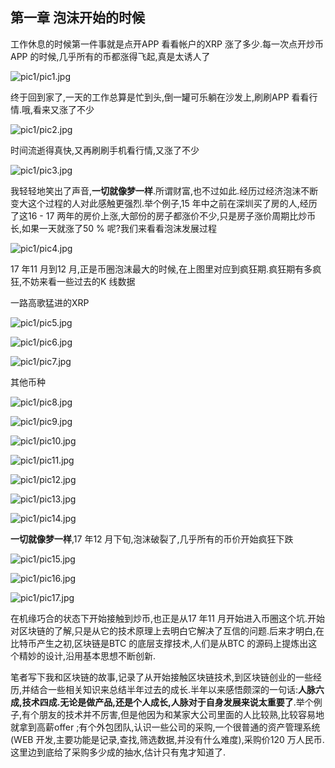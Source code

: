 
##  第一章  泡沫开始的时候


工作休息的时候第一件事就是点开APP 看看帐户的XRP 涨了多少.每一次点开炒币APP 的时候,几乎所有的币都涨得飞起,真是太诱人了

![pic1/pic1.jpg](pic1/pic1.jpg)

终于回到家了,一天的工作总算是忙到头,倒一罐可乐躺在沙发上,刷刷APP 看看行情.哦,看来又涨了不少

![pic1/pic2.jpg](pic1/pic2.jpg)

时间流逝得真快,又再刷刷手机看行情,又涨了不少

![pic1/pic3.jpg](pic1/pic3.jpg)

我轻轻地笑出了声音,**一切就像梦一样**.所谓财富,也不过如此.经历过经济泡沫不断变大这个过程的人对此感触更强烈.举个例子,15 年中之前在深圳买了房的人,经历了这16 - 17 两年的房价上涨,大部份的房子都涨价不少,只是房子涨价周期比炒币长,如果一天就涨了50 % 呢?我们来看看泡沫发展过程

![pic1/pic4.jpg](pic1/pic4.jpg)

17 年11 月到12 月,正是币圈泡沫最大的时候,在上图里对应到疯狂期.疯狂期有多疯狂,不妨来看一些过去的K 线数据

一路高歌猛进的XRP

![pic1/pic5.jpg](pic1/pic5.jpg)

![pic1/pic6.jpg](pic1/pic6.jpg)

![pic1/pic7.jpg](pic1/pic7.jpg)

其他币种

![pic1/pic8.jpg](pic1/pic8.jpg)

![pic1/pic9.jpg](pic1/pic9.jpg)

![pic1/pic10.jpg](pic1/pic10.jpg)

![pic1/pic11.jpg](pic1/pic11.jpg)

![pic1/pic12.jpg](pic1/pic12.jpg)

![pic1/pic13.jpg](pic1/pic13.jpg)

![pic1/pic14.jpg](pic1/pic14.jpg)

**一切就像梦一样**,17 年12 月下旬,泡沫破裂了,几乎所有的币价开始疯狂下跌

![pic1/pic15.jpg](pic1/pic15.jpg)

![pic1/pic16.jpg](pic1/pic16.jpg)

![pic1/pic17.jpg](pic1/pic17.jpg)

在机缘巧合的状态下开始接触到炒币,也正是从17 年11 月开始进入币圈这个坑.开始对区块链的了解,只是从它的技术原理上去明白它解决了互信的问题.后来才明白,在比特币产生之初,区块链是BTC 的底层支撑技术,人们是从BTC 的源码上提炼出这个精妙的设计,沿用基本思想不断创新.

笔者写下我和区块链的故事,记录了从开始接触区块链技术,到区块链创业的一些经历,并结合一些相关知识来总结半年过去的成长.半年以来感悟颇深的一句话:**人脉六成,技术四成.无论是做产品,还是个人成长,人脉对于自身发展来说太重要了**.举个例子,有个朋友的技术并不厉害,但是他因为和某家大公司里面的人比较熟,比较容易地就拿到高薪offer ;有个外包团队,认识一些公司的采购,一个很普通的资产管理系统(WEB 开发,主要功能是记录,查找,筛选数据,并没有什么难度),采购价120 万人民币.这里边到底给了采购多少成的抽水,估计只有鬼才知道了.
